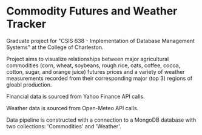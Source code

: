 # Commodity Futures and Weather Tracker

Graduate project for "CSIS 638 - Implementation of Database Management Systems" at the College of Charleston.

Project aims to visualize relationships between major agricultural commodities (corn, wheat, soybeans, rough rice, oats, coffee, cocoa, cotton, sugar, and orange juice) futures prices and a variety of weather measurements recorded from their corresponding major (top 3) regions of gloabl production. 

Financial data is sourced from Yahoo Finance API calls. 

Weather data is sourced from Open-Meteo API calls. 

Data pipeline is constructed with a connection to a MongoDB database with two collections: 'Commodities' and 'Weather'. 
